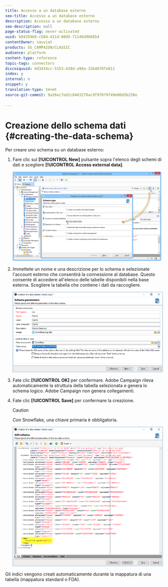 ```yaml
---
title: Accesso a un database esterno
seo-title: Accesso a un database esterno
description: Accesso a un database esterno
seo-description: null
page-status-flag: never-activated
uuid: b84359b9-c584-431d-80d5-71146d9b6854
contentOwner: sauviat
products: SG_CAMPAIGN/CLASSIC
audience: platform
content-type: reference
topic-tags: connectors
discoiquuid: dd3d14cc-5153-428d-a98a-32b46f0fe811
index: y
internal: n
snippet: y
translation-type: tm+mt
source-git-commit: 9a26ec7ed1c8463270ac9f97079f49e00d5b258e

---
```



# Creazione dello schema dati {#creating-the-data-schema}

Per creare uno schema su un database esterno:

1. Fare clic sul **[!UICONTROL New]** pulsante sopra l&#39;elenco degli schemi di dati e scegliere **[!UICONTROL Access external data]**.

   ![](assets/wf_new_schema_fda.png)

1. Immettete un nome e una descrizione per lo schema e selezionate l&#39;account esterno che consentirà la connessione al database. Questo consente di accedere all&#39;elenco delle tabelle disponibili nella base esterna. Scegliere la tabella che contiene i dati da raccogliere.

   ![](assets/wf_new_schema_select_table_fda.png)

1. Fate clic **[!UICONTROL OK]** per confermare. Adobe Campaign rileva automaticamente la struttura della tabella selezionata e genera lo schema logico. Adobe Campaign non genera collegamenti.

1. Fate clic **[!UICONTROL Save]** per confermare la creazione.

   >[!CAUTION]
   >
   >Con Snowflake, una chiave primaria è obbligatoria.

   ![](assets/wf_new_schema_generate_fda.png)

Gli indici vengono creati automaticamente durante la mappatura di una tabella (mappatura standard o FDA).
